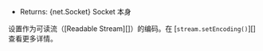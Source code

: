 <!-- YAML
added: v0.1.90
-->

* Returns: {net.Socket} Socket 本身

设置作为可读流（[Readable Stream][]）的编码。在 [`stream.setEncoding()`][] 查看更多详情。
